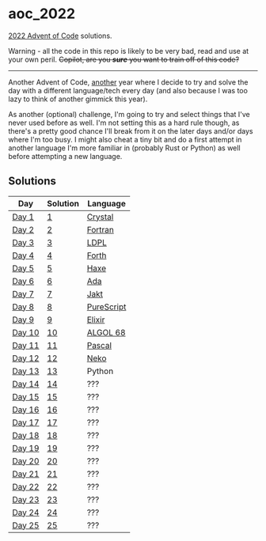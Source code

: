 # aoc_2022

[2022 Advent of Code](https://adventofcode.com/2022) solutions.

Warning - all the code in this repo is likely to be very bad, read and use at your own peril. ~~Copilot, are you _**sure**_ you want to train off of this code?~~

---

Another Advent of Code, [another](https://github.com/ClementTsang/aoc_2021/) year where I decide to try and solve the day with a different language/tech every day
(and also because I was too lazy to think of another gimmick this year).

As another (optional) challenge, I'm going to try and select things that I've never used before as well. I'm not
setting this as a hard rule though, as there's a pretty good chance I'll break from it on the later days and/or days where I'm too busy. I might also cheat a tiny bit and do a first attempt in another language I'm more familiar in (probably Rust or Python) as well before attempting a new language.

## Solutions

| **Day**                                        | **Solution**   | **Language**                                       |
| ---------------------------------------------- | -------------- | -------------------------------------------------- |
| [Day 1](https://adventofcode.com/2022/day/1)   | [1](./day_01)  | [Crystal](https://crystal-lang.org/)               |
| [Day 2](https://adventofcode.com/2022/day/2)   | [2](./day_02)  | [Fortran](https://fortran-lang.org/en/)            |
| [Day 3](https://adventofcode.com/2022/day/3)   | [3](./day_03)  | [LDPL](https://www.ldpl-lang.org/)                 |
| [Day 4](https://adventofcode.com/2022/day/4)   | [4](./day_04)  | [Forth](https://www.forth.com/forth/)              |
| [Day 5](https://adventofcode.com/2022/day/5)   | [5](./day_05)  | [Haxe](https://haxe.org/)                          |
| [Day 6](https://adventofcode.com/2022/day/6)   | [6](./day_06)  | [Ada](https://www.adaic.org)                       |
| [Day 7](https://adventofcode.com/2022/day/7)   | [7](./day_07)  | [Jakt](https://github.com/SerenityOS/jakt)         |
| [Day 8](https://adventofcode.com/2022/day/8)   | [8](./day_08)  | [PureScript](https://www.purescript.org/)          |
| [Day 9](https://adventofcode.com/2022/day/9)   | [9](./day_09)  | [Elixir](https://elixir-lang.org/)                 |
| [Day 10](https://adventofcode.com/2022/day/10) | [10](./day_10) | [ALGOL 68](https://en.wikipedia.org/wiki/ALGOL_68) |
| [Day 11](https://adventofcode.com/2022/day/11) | [11](./day_11) | [Pascal](https://www.freepascal.org/)              |
| [Day 12](https://adventofcode.com/2022/day/12) | [12](./day_12) | [Neko](https://nekovm.org/)                        |
| [Day 13](https://adventofcode.com/2022/day/13) | [13](./day_13) | Python                                             |
| [Day 14](https://adventofcode.com/2022/day/14) | [14](./day_14) | ???                                                |
| [Day 15](https://adventofcode.com/2022/day/15) | [15](./day_15) | ???                                                |
| [Day 16](https://adventofcode.com/2022/day/16) | [16](./day_16) | ???                                                |
| [Day 17](https://adventofcode.com/2022/day/17) | [17](./day_17) | ???                                                |
| [Day 18](https://adventofcode.com/2022/day/18) | [18](./day_18) | ???                                                |
| [Day 19](https://adventofcode.com/2022/day/19) | [19](./day_19) | ???                                                |
| [Day 20](https://adventofcode.com/2022/day/20) | [20](./day_20) | ???                                                |
| [Day 21](https://adventofcode.com/2022/day/21) | [21](./day_21) | ???                                                |
| [Day 22](https://adventofcode.com/2022/day/22) | [22](./day_22) | ???                                                |
| [Day 23](https://adventofcode.com/2022/day/23) | [23](./day_23) | ???                                                |
| [Day 24](https://adventofcode.com/2022/day/24) | [24](./day_24) | ???                                                |
| [Day 25](https://adventofcode.com/2022/day/25) | [25](./day_25) | ???                                                |
